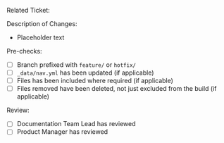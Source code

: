 Related Ticket: 

Description of Changes:
* Placeholder text

Pre-checks:
- [ ] Branch prefixed with `feature/` or `hotfix/`
- [ ] `_data/nav.yml` has been updated (if applicable)
- [ ] Files has been included where required (if applicable)
- [ ] Files removed have been deleted, not just excluded from the build (if applicable)

Review:
- [ ] Documentation Team Lead has reviewed
- [ ] Product Manager has reviewed

